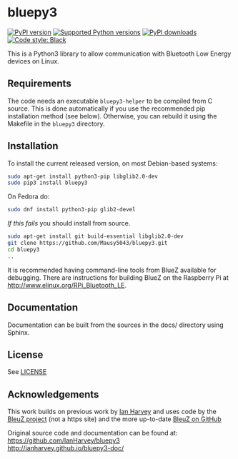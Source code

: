 # bluepy3

[![PyPI version](https://img.shields.io/pypi/v/bluepy3.svg?logo=pypi&logoColor=FFE873)](https://pypi.org/project/bluepy3)
[![Supported Python versions](https://img.shields.io/pypi/pyversions/bluepy3.svg?logo=python&logoColor=FFE873)](https://pypi.org/project/bluepy3)
[![PyPI downloads](https://img.shields.io/pypi/dm/bluepy3.svg)](https://pypistats.org/packages/bluepy3)
[![Code style: Black](https://img.shields.io/badge/code%20style-Black-000000.svg)](https://github.com/psf/black)

This is a Python3 library to allow communication with Bluetooth Low Energy devices on Linux.

## Requirements

The code needs an executable `bluepy3-helper` to be compiled from C source. This is done
automatically if you use the recommended pip installation method (see below). Otherwise,
you can rebuild it using the Makefile in the `bluepy3` directory.

## Installation

To install the current released version, on most Debian-based systems:
```bash
sudo apt-get install python3-pip libglib2.0-dev
sudo pip3 install bluepy3
```

On Fedora do:
```bash
sudo dnf install python3-pip glib2-devel
```

*If this fails* you should install from source.
```bash
sudo apt-get install git build-essential libglib2.0-dev
git clone https://github.com/Mausy5043/bluepy3.git
cd bluepy3
..
```
It is recommended having command-line tools from BlueZ available for debugging. There
are instructions for building BlueZ on the Raspberry Pi at http://www.elinux.org/RPi_Bluetooth_LE.

## Documentation

Documentation can be built from the sources in the docs/ directory using Sphinx.

## License  

See [LICENSE](LICENSE)



## Acknowledgements

This work builds on previous work by [Ian Harvey](https://github.com/IanHarvey/bluepy3) and uses code 
by the [BleuZ project](http://www.bluez.org/) (not a https site) and the more up-to-date [BleuZ on GitHub](https://github.com/bluez/bluez)

Original source code and documentation can be found at:   
  https://github.com/IanHarvey/bluepy3   
  http://ianharvey.github.io/bluepy3-doc/
